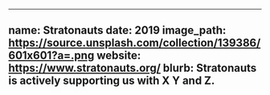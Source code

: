 
---
name: Stratonauts
date: 2019
image_path: https://source.unsplash.com/collection/139386/601x601?a=.png
website: https://www.stratonauts.org/
blurb: Stratonauts is actively supporting us with X Y and Z.
---
